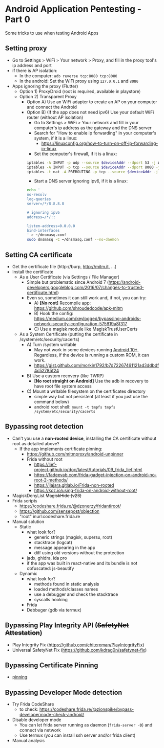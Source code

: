 # Android Application Pentesting - Part 0
Some tricks to use when testing Android Apps

## Setting proxy
* Go to Settings > WiFi > Your network > Proxy, and fill in the proxy tool's ip address and port
* if there is AP isolation: 
    * In the computer: `adb reverse tcp:8080 tcp:8080`
    * In the android: Set the WiFi proxy using `127.0.0.1` and `8080`
* Apps ignoring the proxy (Flutter)
    - Option 1) ProxyDroid (root is required, available in playstore)
    - Option 2) Transparent Proxy
        * Option A) Use an WiFi adapter to create an AP on your computer and connect the Android
        * Option B) (If the app does not need ipv6) Use your default WiFi router (without AP isolation) 
            - Go to Settings > WiFi > Your network and fill in your computer's ip address as the gateway and the DNS server
            - Search for "How to enable ip forwarding" in your computer's system, if it is a linux:
                * https://linuxconfig.org/how-to-turn-on-off-ip-forwarding-in-linux
            - Set the computer's firewall, if it is a linux:
            ```sh
            iptables -A INPUT -p udp --source $deviceAddr --dport 53 -j ACCEPT
            iptables -A INPUT -p tcp --source $deviceAddr --dport 8080 -j ACCEPT
            iptables -t nat -A PREROUTING -p tcp --source $deviceAddr -j REDIRECT --to-ports 8080
            ```
            - Start a DNS server ignoring ipv6, if it is a linux:
            ```sh
            echo '
            no-resolv
            log-queries
            server=/*/8.8.8.8

            # ignoring ipv6
            address=/*/::

            listen-address=0.0.0.0
            bind-interfaces
            ' > ~/dnsmasq.conf
            sudo dnsmasq -C ~/dnsmasq.conf --no-daemon
            ```

## Setting CA certificate
* Get the certificate file (http://burp, http://mitm.it, …)
* Install the certificate
    - As a User Certificate (via Settings / File Manager)
        - Simple but problematic since Android 7 (https://android-developers.googleblog.com/2016/07/changes-to-trusted-certificate.html)
        - Even so, sometimes it can still work and, if not, you can try: 
            - A) **[No root]** Recompile app: https://github.com/shroudedcode/apk-mitm
            - B) Hook the config: https://medium.com/keylogged/bypassing-androids-network-security-configuration-575819a8f317
            - C) Use a magisk module like MagiskTrustUserCerts
    - As a System Certificate (putting the certificate in /system/etc/security/cacerts)
        - A) Turn /system writable
            - May not work in some devices running [Android 10+](https://android.stackexchange.com/a/220920). Regardless, if the device is running a custom ROM, it can work.
            - https://gist.github.com/morkin1792/b7d72267461121ad3ddbdf4c52785f24
        - B) Use a custom recovery (like TWRP)
            - **[No root straight on Android]** Use the adb in recovery to have root file system access
        - C) Mount a writable filesystem on the certificates directory
            * simple way but not persistent (at least if you just use the command below)
            * android root shell: `mount -t tmpfs tmpfs /system/etc/security/cacerts`

## Bypassing root detection
- Can't you use a **non-rooted device**, installing the CA certificate without root as detailed above?
    - If the app implements certificate pinning:
        - https://github.com/mitmproxy/android-unpinner
        - Frida without root
            - https://lief-project.github.io/doc/latest/tutorials/09_frida_lief.html
            - https://fadeevab.com/frida-gadget-injection-on-android-no-root-2-methods/
            - https://jlajara.gitlab.io/Frida-non-rooted
            - https://koz.io/using-frida-on-android-without-root/
- MagiskDenyList ~~MagiskHide (v23)~~
- Frida scripts
    - https://codeshare.frida.re/@dzonerzy/fridantiroot/
    - https://github.com/sensepost/objection
    - "root" inurl:codeshare.frida.re
- Manual solution
    * Static
        * what look for?
            - generic strings (magisk, supersu, root)
            - stacktrace (logcat)
            - message appearing in the app
            - diff using old versions without the protection
        * jadx, ghidra, ida pro
        * if the app was built in react-native and its bundle is not obfuscated: js-beautify 
    * Dynamic
        * what look for?
            - methods found in static analysis
            - loaded methods/classes names
            - use a debugger and check the stacktrace
            - syscalls hooking
        * Frida
        * Debbuger (gdb via termux)

## Bypassing Play Integrity API (~~SafetyNet Attestation~~)
* Play Integrity Fix (https://github.com/chiteroman/PlayIntegrityFix)
* Universal SafetyNet Fix (https://github.com/kdrag0n/safetynet-fix)

## Bypassing Certificate Pinning
- [pinning](pinning.md)

## Bypassing Developer Mode detection
- Try Frida CodeShare
    - to check: https://codeshare.frida.re/@zionspike/bypass-developermode-check-android/
- Disable developer mode
    * You can let frida server running as daemon (`frida-server -D`) and connect via network
    * Use termux (you can install ssh server and/or frida client)
- Manual analysis
